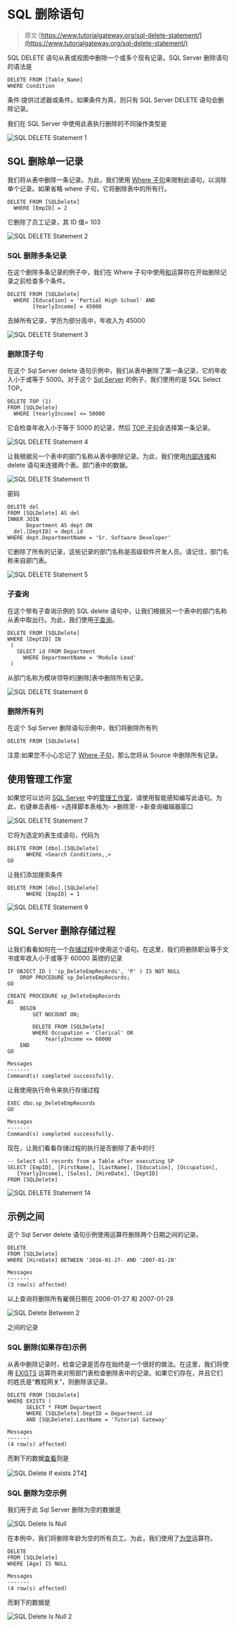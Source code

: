 # SQL 删除语句

> 原文:[https://www.tutorialgateway.org/sql-delete-statement/](https://www.tutorialgateway.org/sql-delete-statement/)

SQL DELETE 语句从表或视图中删除一个或多个现有记录。SQL Server 删除语句的语法是

```
DELETE FROM [Table_Name] 
WHERE Condition
```

条件:提供过滤器或条件。如果条件为真，则只有 SQL Server DELETE 语句会删除记录。

我们在 SQL Server 中使用此表执行删除的不同操作类型是

![SQL DELETE Statement 1](img/36b094bb4283136e2a0412f38436ef21.png)

## SQL 删除单一记录

我们将从表中删除一条记录。为此，我们使用 [Where 子句](https://www.tutorialgateway.org/sql-where-clause/)来限制此语句，以消除单个记录。如果省略 where 子句，它将删除表中的所有行。

```
DELETE FROM [SQLDelete]
  WHERE [EmpID] = 2
```

它删除了员工记录，其 ID 值= 103

![SQL DELETE Statement 2](img/3bfa7582e54d0109d320c8d4d5eb6c96.png)

### SQL 删除多条记录

在这个删除多条记录的例子中，我们在 Where 子句中使用[和](https://www.tutorialgateway.org/sql-and-or-operators/)运算符在开始删除记录之前检查多个条件。

```
DELETE FROM [SQLDelete]
  WHERE [Education] = 'Partial High School' AND
        [YearlyIncome] = 45000
```

去掉所有记录，学历为部分高中，年收入为 45000

![SQL DELETE Statement 3](img/a2ca21cd8208fb053f7f3c6be4c92556.png)

### 删除顶子句

在这个 Sql Server delete 语句示例中，我们从表中删除了第一条记录，它的年收入小于或等于 5000。对于这个 [Sql Server](https://www.tutorialgateway.org/sql/) 的例子，我们使用的是 SQL Select TOP。

```
DELETE TOP (1) 
FROM [SQLDelete]
  WHERE [YearlyIncome] <= 50000
```

它会检查年收入小于等于 5000 的记录，然后 [TOP 子句](https://www.tutorialgateway.org/sql-top-clause/)会选择第一条记录。

![SQL DELETE Statement 4](img/a58cabb77398c0e67a940963c1555707.png)

让我根据另一个表中的部门名称从表中删除记录。为此，我们使用[内部连接](https://www.tutorialgateway.org/sql-inner-join/)和 delete 语句来连接两个表。部门表中的数据。

![SQL DELETE Statement 11](img/216f00f5847a94ff894bb21ea1087ff7.png)

密码

```
DELETE del
FROM [SQLDelete] AS del
INNER JOIN
      Department AS dept ON
  del.[DeptID] = dept.id
WHERE dept.DepartmentName = 'Sr. Software Developer'
```

它删除了所有的记录，这些记录的部门名称是高级软件开发人员。请记住，部门名称来自部门表。

![SQL DELETE Statement 5](img/1f5f470c4af4db97a9e5fd181db29648.png)

### 子查询

在这个带有子查询示例的 SQL delete 语句中，让我们根据另一个表中的部门名称从表中取出行。为此，我们使用[子查询](https://www.tutorialgateway.org/sql-subquery/)。

```
DELETE FROM [SQLDelete]
WHERE [DeptID] IN
 (
   SELECT id FROM Department
     WHERE DepartmentName = 'Module Lead'
 )
```

从部门名称为模块领导的[删除]表中删除所有记录。

![SQL DELETE Statement 6](img/164b71bba314359f82385db4b02bb7ed.png)

### 删除所有列

在这个 Sql Server 删除语句示例中，我们将删除所有列

```
DELETE FROM [SQLDelete]
```

注意:如果您不小心忘记了 [Where 子句](https://www.tutorialgateway.org/sql-where-clause/)，那么您将从 Source 中删除所有记录。

## 使用管理工作室

如果您可以访问 [SQL Server](https://www.tutorialgateway.org/sql/) 中的[管理工作室](https://www.tutorialgateway.org/sql-server-management-studio/)，请使用智能感知编写此语句。为此，右键单击表格- >选择脚本表格为- >删除至- >新查询编辑器窗口

![SQL DELETE Statement 7](img/4fab3ea9249ae63933ad2eda9be4a01d.png)

它将为选定的表生成语句，代码为

```
DELETE FROM [dbo].[SQLDelete]
      WHERE <Search Conditions,,>
GO
```

让我们添加搜索条件

```
DELETE FROM [dbo].[SQLDelete]
      WHERE [EmpID] = 1
```

![SQL DELETE Statement 9](img/0a3fbf23e5ee5d6eb9ddd1f4d8c89646.png)

## SQL Server 删除存储过程

让我们看看如何在一个[存储过程](https://www.tutorialgateway.org/stored-procedures-in-sql/)中使用这个语句。在这里，我们将删除职业等于文书或年收入小于或等于 60000 英镑的记录

```
IF OBJECT_ID ( 'sp_DeleteEmpRecords', 'P' ) IS NOT NULL   
    DROP PROCEDURE sp_DeleteEmpRecords;  
GO

CREATE PROCEDURE sp_DeleteEmpRecords
AS
	BEGIN
		SET NOCOUNT ON;

		DELETE FROM [SQLDelete]
		WHERE Occupation = 'Clerical' OR
			YearlyIncome <= 60000
	END
GO
```

```
Messages
-------
Command(s) completed successfully.
```

让我使用执行命令来执行存储过程

```
EXEC dbo.sp_DeleteEmpRecords
GO
```

```
Messages
-------
Command(s) completed successfully.
```

现在，让我们看看存储过程的执行是否删除了表中的行

```
-- Select all records from a Table after executing SP
SELECT [EmpID], [FirstName], [LastName], [Education], [Occupation], 
   [YearlyIncome], [Sales], [HireDate], [DeptID]
FROM [SQLDelete]
```

![SQL DELETE Statement 14](img/82eb98de46a562915c55359b3ccda22f.png)

## 示例之间

这个 Sql Server delete 语句示例使用运算符删除两个日期之间的记录。

```
DELETE 
FROM [SQLDelete]
WHERE [HireDate] BETWEEN '2016-01-27- AND '2007-01-28'
```

```
Messages
-------
(3 row(s) affected)
```

以上查询将删除所有雇佣日期在 2006-01-27 和 2007-01-28

![SQL Delete Between 2](img/75f6a0a6b1d04e9b8c84e1274034f226.png)

之间的记录

### SQL 删除(如果存在)示例

从表中删除记录时，检查记录是否存在始终是一个很好的做法。在这里，我们将使用 [EXISTS](https://www.tutorialgateway.org/sql-exists-operator/) 运算符来对照部门表检查删除表中的记录。如果它们存在，并且它们的姓氏是“教程网关”，则删除该记录。

```
DELETE FROM [SQLDelete]
WHERE EXISTS (
      SELECT * FROM Department
      WHERE [SQLDelete].DeptID = Department.id
      AND [SQLDelete].LastName = 'Tutorial Gateway'
```

```
Messages
-------
(4 row(s) affected)
```

而剩下的数据[查看](https://www.tutorialgateway.org/views-in-sql-server/)则是

![SQL Delete If exists 2](img/fb1068a0e4bb991331269e8f7cf54080.png)T4】

### SQL 删除为空示例

我们用于此 Sql Server 删除为空的数据是

![SQL Delete Is Null](img/825a944739a35262b9e3e58c9f0d02cc.png)

在本例中，我们将删除年龄为空的所有员工。为此，我们使用了[为空](https://www.tutorialgateway.org/sql-is-null-function/)运算符。

```
DELETE 
FROM [SQLDelete]
WHERE [Age] IS NULL
```

```
Messages
-------
(4 row(s) affected)
```

而剩下的数据是

![SQL Delete Is Null 2](img/23c00c009229684cd0677e12ad520e1c.png)